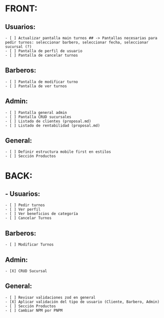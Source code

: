 # FRONT:
## Usuarios:
    - [ ] Actualizar pantalla main turnos ## -> Pantallas necesarias para pedir turnos: seleccionar barbero, seleccionar fecha, seleccionar sucursal (?)
    - [ ] Pantalla de perfil de usuario
    - [ ] Pantalla de cancelar turnos
## Barberos:
    - [ ] Pantalla de modificar turno
    - [ ] Pantalla de ver turnos
## Admin:
    - [ ] Pantalla general admin
    - [ ] Pantalla CRUD sucursales
    - [ ] Listado de clientes (proposal.md)
    - [ ] Listado de rentabilidad (proposal.md)
## General:
    - [ ] Definir estructura mobile first en estilos
    - [ ] Sección Productos
# BACK:
## - Usuarios:
    - [ ] Pedir turnos
    - [ ] Ver perfil
    - [ ] Ver beneficios de categoría
    - [ ] Cancelar Turnos
## Barberos:
    - [ ] Modificar Turnos
## Admin:
    - [X] CRUD Sucursal
## General:
    - [ ] Revisar validaciones zod en general
    - [X] Aplicar validación del tipo de usuario (Cliente, Barbero, Admin)
    - [ ] Sección Productos
    - [ ] Cambiar NPM por PNPM
